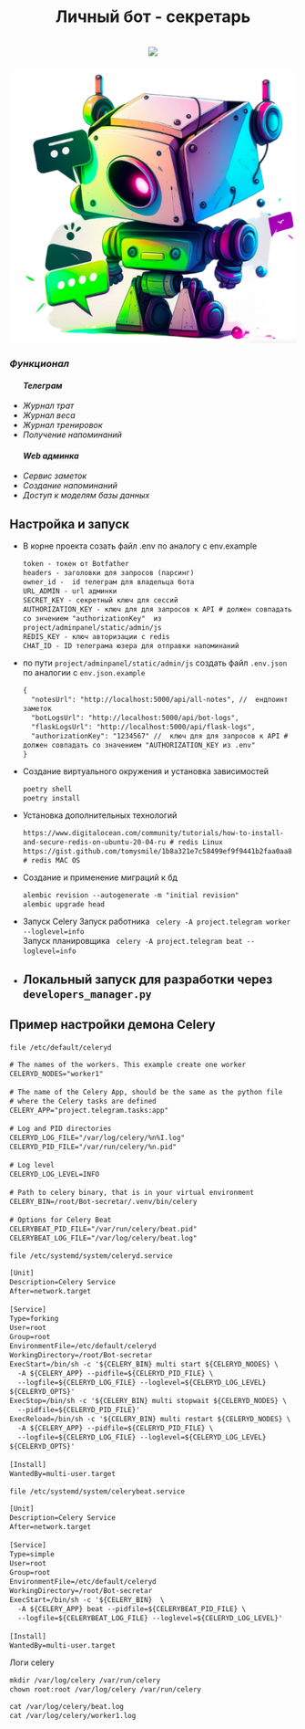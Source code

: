 <h1 align="center">Личный бот - секретарь</h1>
<br>
<div id="header" align="center">
<img src='https://media.giphy.com/media/wlR4kWTnwEyY8RwHKM/giphy.gif' width="100"/>
</div>

<div id="header" align="center">
<h5 align="center"><img src="https://github.com/A-V-tor/Bot-secretar/blob/main/bot.png"></h5>
</div>

<i>
   <h3>Функционал</h3>

  <ul>
    <h4>Телеграм</h4>
    <li>Журнал трат</li>
    <li>Журнал веса</li>
    <li>Журнал тренировок</li>
    <li>Получение напоминаний</li>
  </ul>
  <ul>
    <h4>Web админка</h4>
    <li>Сервис заметок</li>
    <li>Создание напоминаний</li>
    <li>Доступ к моделям базы данных</li>
    
    
  </ul>
</i>

## Настройка и запуск
- В корне проекта созать файл .env по аналогу с env.example 
  ```
  token - токен от Botfather 
  headers - заголовки для запросов (парсинг) 
  owner_id -  id телеграм для владельца бота 
  URL_ADMIN - url админки 
  SECRET_KEY - секретный ключ для сессий 
  AUTHORIZATION_KEY - ключ для для запросов к API # должен совпадать со знчением "authorizationKey"  из project/adminpanel/static/admin/js
  REDIS_KEY - ключ авторизации с redis
  CHAT_ID - ID телеграма юзера для отправки напоминаний
  ```

- по пути `project/adminpanel/static/admin/js` создать файл `.env.json` по аналогии с `env.json.example`
  ```
  {
    "notesUrl": "http://localhost:5000/api/all-notes", //  ендпоинт заметок
    "botLogsUrl": "http://localhost:5000/api/bot-logs",
    "flaskLogsUrl": "http://localhost:5000/api/flask-logs",
    "authorizationKey": "1234567" //  ключ для для запросов к API # должен совпадать со значением "AUTHORIZATION_KEY из .env"
  }
  ```
- Создание виртуального окружения и установка зависимостей
  ```
  poetry shell
  poetry install
  ```
- Установка дополнительных технологий
  ```
  https://www.digitalocean.com/community/tutorials/how-to-install-and-secure-redis-on-ubuntu-20-04-ru # redis Linux
  https://gist.github.com/tomysmile/1b8a321e7c58499ef9f9441b2faa0aa8 # redis MAC OS
  ```
- Создание и применение миграций к бд
  ```
  alembic revision --autogenerate -m "initial revision"
  alembic upgrade head
  ```
- Запуск Celery
  Запуск работника ` celery -A project.telegram worker --loglevel=info` </br>
  Запуск планировщика  ` celery -A project.telegram beat --loglevel=info` </br>
- ## Локальный запуск для разработки через `developers_manager.py` 


## Пример настройки демона Celery
`file /etc/default/celeryd` </br>
```
# The names of the workers. This example create one worker
CELERYD_NODES="worker1"

# The name of the Celery App, should be the same as the python file
# where the Celery tasks are defined
CELERY_APP="project.telegram.tasks:app"

# Log and PID directories
CELERYD_LOG_FILE="/var/log/celery/%n%I.log"
CELERYD_PID_FILE="/var/run/celery/%n.pid"

# Log level
CELERYD_LOG_LEVEL=INFO

# Path to celery binary, that is in your virtual environment
CELERY_BIN=/root/Bot-secretar/.venv/bin/celery

# Options for Celery Beat
CELERYBEAT_PID_FILE="/var/run/celery/beat.pid"
CELERYBEAT_LOG_FILE="/var/log/celery/beat.log"
```
`file /etc/systemd/system/celeryd.service`
```
[Unit]
Description=Celery Service
After=network.target

[Service]
Type=forking
User=root
Group=root
EnvironmentFile=/etc/default/celeryd
WorkingDirectory=/root/Bot-secretar
ExecStart=/bin/sh -c '${CELERY_BIN} multi start ${CELERYD_NODES} \
  -A ${CELERY_APP} --pidfile=${CELERYD_PID_FILE} \
  --logfile=${CELERYD_LOG_FILE} --loglevel=${CELERYD_LOG_LEVEL} ${CELERYD_OPTS}'
ExecStop=/bin/sh -c '${CELERY_BIN} multi stopwait ${CELERYD_NODES} \
  --pidfile=${CELERYD_PID_FILE}'
ExecReload=/bin/sh -c '${CELERY_BIN} multi restart ${CELERYD_NODES} \
  -A ${CELERY_APP} --pidfile=${CELERYD_PID_FILE} \
  --logfile=${CELERYD_LOG_FILE} --loglevel=${CELERYD_LOG_LEVEL} ${CELERYD_OPTS}'

[Install]
WantedBy=multi-user.target
```
`file /etc/systemd/system/celerybeat.service `
```
[Unit]
Description=Celery Service
After=network.target

[Service]
Type=simple
User=root
Group=root
EnvironmentFile=/etc/default/celeryd
WorkingDirectory=/root/Bot-secretar
ExecStart=/bin/sh -c '${CELERY_BIN}  \
  -A ${CELERY_APP} beat --pidfile=${CELERYBEAT_PID_FILE} \
  --logfile=${CELERYBEAT_LOG_FILE} --loglevel=${CELERYD_LOG_LEVEL}'

[Install]
WantedBy=multi-user.target
```

Логи celery

```
mkdir /var/log/celery /var/run/celery
chown root:root /var/log/celery /var/run/celery
```

```
cat /var/log/celery/beat.log
cat /var/log/celery/worker1.log
```